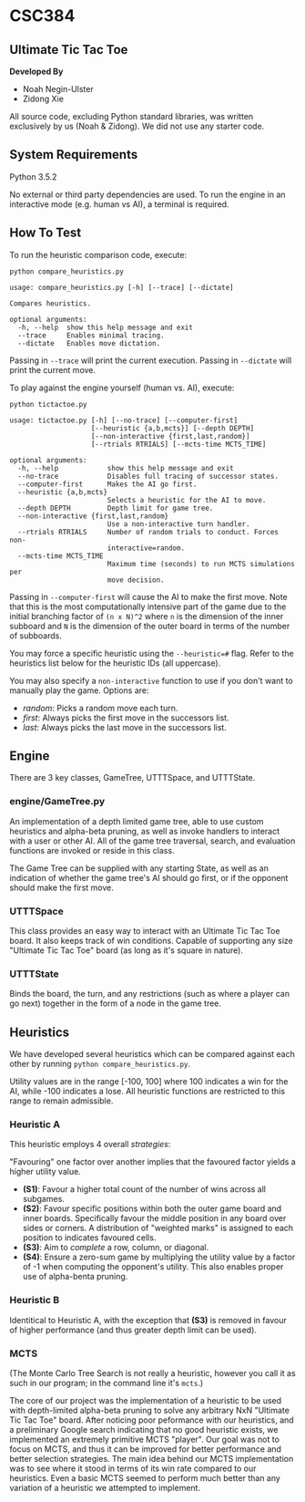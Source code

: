 # CSC384
## Ultimate Tic Tac Toe

__Developed By__

- Noah Negin-Ulster
- Zidong Xie

All source code, excluding Python standard libraries, was written exclusively by us (Noah & Zidong). We did not use any starter code.

## System Requirements

Python 3.5.2

No external or third party dependencies are used. To run the engine in an interactive mode (e.g. human vs AI), a terminal is required.

## How To Test

To run the heuristic comparison code, execute:

`python compare_heuristics.py`

```
usage: compare_heuristics.py [-h] [--trace] [--dictate]

Compares heuristics.

optional arguments:
  -h, --help  show this help message and exit
  --trace     Enables minimal tracing.
  --dictate   Enables move dictation.
```

Passing in `--trace` will print the current execution. Passing in `--dictate` will print the current move.

To play against the engine yourself (human vs. AI), execute:

`python tictactoe.py`

```
usage: tictactoe.py [-h] [--no-trace] [--computer-first]
                    [--heuristic {a,b,mcts}] [--depth DEPTH]
                    [--non-interactive {first,last,random}]
                    [--rtrials RTRIALS] [--mcts-time MCTS_TIME]

optional arguments:
  -h, --help            show this help message and exit
  --no-trace            Disables full tracing of successor states.
  --computer-first      Makes the AI go first.
  --heuristic {a,b,mcts}
                        Selects a heuristic for the AI to move.
  --depth DEPTH         Depth limit for game tree.
  --non-interactive {first,last,random}
                        Use a non-interactive turn handler.
  --rtrials RTRIALS     Number of random trials to conduct. Forces non-
                        interactive=random.
  --mcts-time MCTS_TIME
                        Maximum time (seconds) to run MCTS simulations per
                        move decision.
```

Passing in `--computer-first` will cause the AI to make the first move. Note that this is the most computationally intensive part of the game due to the initial branching factor of `(n x N)^2` where `n` is the dimension of the inner subboard and `N` is the dimension of the outer board in terms of the number of subboards.

You may force a specific heuristic using the `--heuristic=#` flag. Refer to the heuristics list below for the heuristic IDs (all uppercase).

You may also specify a `non-interactive` function to use if you don't want to manually play the game. Options are:

- _random_: Picks a random move each turn.
- _first_: Always picks the first move in the successors list.
- _last_: Always picks the last move in the successors list.

## Engine

There are 3 key classes, GameTree, UTTTSpace, and UTTTState.

### engine/GameTree.py

An implementation of a depth limited game tree, able to use custom heuristics and alpha-beta pruning, as well as invoke handlers to interact with a user or other AI. All of the game tree traversal, search, and evaluation functions are invoked or reside in this class.

The Game Tree can be supplied with any starting State, as well as an indication of whether the game tree's AI should go first, or if the opponent should make the first move.

### UTTTSpace

This class provides an easy way to interact with an Ultimate Tic Tac Toe board. It also keeps track of win conditions. Capable of supporting any size "Ultimate Tic Tac Toe" board (as long as it's square in nature).

### UTTTState

Binds the board, the turn, and any restrictions (such as where a player can go next) together in the form of a node in the game tree.

## Heuristics

We have developed several heuristics which can be compared against each other by running `python compare_heuristics.py`.

Utility values are in the range [-100, 100] where 100 indicates a win for the AI, while -100 indicates a lose. All heuristic functions are restricted to this range to remain admissible.

### Heuristic A

This heuristic employs 4 overall _strategies_:

"Favouring" one factor over another implies that the favoured factor yields a higher utility value.

- __(S1)__: Favour a higher total count of the number of wins across all subgames.
- __(S2)__: Favour specific positions within both the outer game board and inner boards. Specifically favour the middle position in any board over sides or corners. A distribution of "weighted marks" is assigned to each position to indicates favoured cells.
- __(S3)__: Aim to _complete_ a row, column, or diagonal.
- __(S4)__: Ensure a zero-sum game by multiplying the utility value by a factor of -1 when computing the opponent's utility. This also enables proper use of alpha-benta pruning.

### Heuristic B

Identitical to Heuristic A, with the exception that __(S3)__ is removed in favour of higher performance (and thus greater depth limit can be used).

### MCTS

(The Monte Carlo Tree Search is not really a heuristic, however you call it as such in our program; in the command line it's `mcts`.)

The core of our project was the implementation of a heuristic to be used with depth-limited alpha-beta pruning to solve any arbitrary NxN "Ultimate Tic Tac Toe" board. After noticing poor peformance with our heuristics, and a preliminary Google search indicating that no good heuristic exists, we implemented an extremely primitive MCTS "player". Our goal was not to focus on MCTS, and thus it can be improved for better performance and better selection strategies. The main idea behind our MCTS implementation was to see where it stood in terms of its win rate compared to our heuristics. Even a basic MCTS seemed to perform much better than any variation of a heuristic we attempted to implement.

